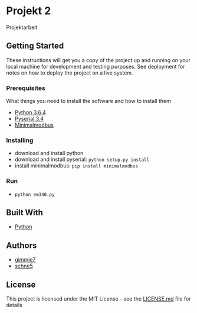 # Projekt 2

Projektarbeit

## Getting Started

These instructions will get you a copy of the project up and running on your local machine for development and testing purposes. See deployment for notes on how to deploy the project on a live system.

### Prerequisites

What things you need to install the software and how to install them

* [Python 3.6.4](https://www.python.org/downloads/release/python-364/)
* [Pyserial 3.4](https://pythonhosted.org/pyserial/pyserial.html#installation)
* [Minimalmodbus](http://minimalmodbus.readthedocs.io/en/master/index.html)

### Installing

* download and install python
* download and install pyserial: `python setup.py install`
* install minimalmodbus: `pip install minimalmodbus`

### Run
* `python em340.py`

## Built With

* [Python](https://www.python.org/)

## Authors

* [gimmie7](https://github.com/gimmie7)
* [schne5](https://github.com/schne5)

## License

This project is licensed under the MIT License - see the [LICENSE.md](LICENSE.md) file for details
